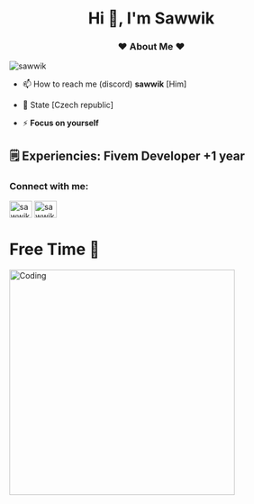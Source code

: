 <h1 align="center">Hi 👋, I'm Sawwik</h1>
<h3 align="center">❤️ About Me ❤️</h3>

<p align="left"> <img src="https://komarev.com/ghpvc/?username=sawwik&label=Profile%20views&color=0e75b6&style=flat" alt="sawwik" /> </p>



- 📫 How to reach me (discord) **sawwik** [Him] 

- 📄 State [Czech republic]

- ⚡ **Focus on yourself**

<h2> 🗒️ Experiencies: Fivem Developer +1 year</h2>

<h3 align="left">Connect with me:</h3>
<p align="left">
<a href="https://www.instagram.com/sawwikos/" target="blank"><img align="center" src="https://raw.githubusercontent.com/rahuldkjain/github-profile-readme-generator/master/src/images/icons/Social/instagram.svg" alt="sawwik" height="30" width="40" /></a>
<a href="https://www.youtube.com/channel/UCvOkpPJhiWsCFPrAe-TRf8A" target="blank"><img align="center" src="https://raw.githubusercontent.com/rahuldkjain/github-profile-readme-generator/master/src/images/icons/Social/youtube.svg" alt="sawwik" height="30" width="40" /></a>
</p>

<h1>Free Time 📝</h1>

<img align="bottom" alt="Coding" width="400" src="https://ci3.googleusercontent.com/mail-img-att/AGAZnRqrkLjjKcuEB7HuKMvnQSerIa2rVHjwF4XQRhjDDvARp5VEzcUaRaEWKa92NlUvf5StKWMYuOTLSv7NJKvaoUJ9v-4aMgnX83TONGQq2Yx0eWCIqNKOxkz4ZrCuPEbMnlH9QMD7vxvENVXoDUSaRhzQiub428i22HY2hl3PwsPm2R1fJUKaJvy3uBAr-3hDmtCqLzGYTKrxC_MaFxg5Oq0nwjbmkJqrj7WijNkp0vuTRCLvnIR2POnpIixYaxR4Ahkq9blUuDNSl7D6lYm769PLVDuMU81sFNzNUGqXo9eI75_bkCZoIq49USIUx0D0DjtxfFw3ZXwKiRW_qDpc-Ic8UHHFIUSDJI_cG0XovUujmLuCsHBXB7H7MxBTUTDgbWo4JbvYWW_rYdJ0yLZV3oQn42QYS4K_TwOUgExOoOYbWaOMTHAyLp682giUOtc2h2lEJCVMaXRrNVDiL8mWVayKwVzUH5PHcm2PtcTopgyHCAKu8xRuYDqQR-qfP9q-kUDKf0DdTbR21-wE-gRtcjgOanIgKxbMNkyO8nBQ6asp7RS3x0qG3mp3LJoGkTRw6N3aYffrCX1Buc3YsExKUUTSnD2xv20MWo4TpvEClvElak-vpiLTAWrFqpitBHBhPUwQX4oFnrk1BBDLA3_49i2dD0Yzh5T34jfoyke-KaYZ0O5NPCNzH3vXj2AG-eE7aoChOM9qVpslzwIG_6AoB29lt19JV7HySikSU1h-J450u-A-OA5n6xrxUgubWcJnRLwoZ9tKJ3iYqIvuTSRlrMOPvpgr-fnHSvjfR6pFvLMq9Vr2KSUfIQnNJXDqpa_UUGVBvmvvWghE_Wt6GDPNc-wW5RuFjMB7MWMYf_5FbLZt9o5tSoVaupdG3m0hc4hLxaFEyAlETE_UxN9sfunmVtSvDcAX4xAohDPdaAFszIGwJ0J9F--IFmzgvN9IhPIh6hp7L6DWatXRsDFXwh1tN5_AjkNGS1ZZxzVOyXm_Ob6_swC6gUhXaOuZDr79nQnnqtXjFfCyNANJM3nbsxoirlnGBi0WtWRmPTfAXynMtaTD8NZWypo0X1DdQkujRwtY8WJCEjepcXBpDq2MuD1kOA372nJtscax2Wl6GuFL3nDV4YzwfQKvVDkegAAQJ-8oi7k=s0-l75-ft">
